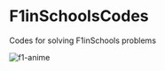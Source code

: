 # F1inSchoolsCodes
Codes for solving F1inSchools problems

![f1-anime](https://user-images.githubusercontent.com/102591958/230646492-821f896d-6396-46e5-9142-b01fe94c09a9.gif)
